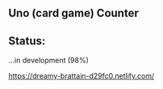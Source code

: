 ## Uno (card game) Counter

## Status:

...in development (98%)

https://dreamy-brattain-d29fc0.netlify.com/
